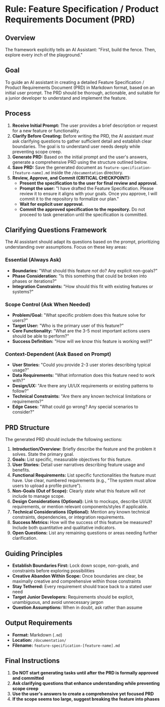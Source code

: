 # Rule: Feature Specification / Product Requirements Document (PRD)

## Overview

The framework explicitly tells an AI Assistant: "First, build the fence. Then, explore every inch of the playground."

## Goal

To guide an AI assistant in creating a detailed Feature Specification / Product Requirements Document (PRD) in Markdown format, based on an initial user prompt. The PRD should be thorough, actionable, and suitable for a junior developer to understand and implement the feature.

## Process

1. **Receive Initial Prompt:** The user provides a brief description or request for a new feature or functionality.
2. **Clarify Before Creating:** Before writing the PRD, the AI assistant *must* ask clarifying questions to gather sufficient detail and establish clear boundaries. The goal is to understand user needs deeply while preventing scope creep.
3. **Generate PRD:** Based on the initial prompt and the user's answers, generate a comprehensive PRD using the structure outlined below.
4. **Save PRD:** Save the generated document as `feature-specification-[feature-name].md` inside the `/documentation` directory.
5. **Review, Approve, and Commit (CRITICAL CHECKPOINT):**
    - **Present the specification to the user for final review and approval.**
    - **Prompt the user:** "I have drafted the Feature Specification. Please review it to ensure it aligns with your goals. Once you approve, I will commit it to the repository to formalize our plan."
    - **Wait for explicit user approval.**
    - **Commit the approved specification to the repository.** Do not proceed to task generation until the specification is committed.

## Clarifying Questions Framework

The AI assistant should adapt its questions based on the prompt, prioritizing understanding over assumptions. Focus on these key areas:

### Essential (Always Ask)
- **Boundaries:** "What should this feature *not* do? Any explicit non-goals?"
- **Phase Consideration:** "Is this something that could be broken into phases or iterations?"
- **Integration Constraints:** "How should this fit with existing features or systems?"

### Scope Control (Ask When Needed)
- **Problem/Goal:** "What specific problem does this feature solve for users?"
- **Target User:** "Who is the primary user of this feature?"
- **Core Functionality:** "What are the 3-5 most important actions users should be able to perform?"
- **Success Definition:** "How will we know this feature is working well?"

### Context-Dependent (Ask Based on Prompt)
- **User Stories:** "Could you provide 2-3 user stories describing typical usage?"
- **Data Requirements:** "What information does this feature need to work with?"
- **Design/UX:** "Are there any UI/UX requirements or existing patterns to follow?"
- **Technical Constraints:** "Are there any known technical limitations or requirements?"
- **Edge Cases:** "What could go wrong? Any special scenarios to consider?"

## PRD Structure

The generated PRD should include the following sections:

1. **Introduction/Overview:** Briefly describe the feature and the problem it solves. State the primary goal.
2. **Goals:** List specific, measurable objectives for this feature.
3. **User Stories:** Detail user narratives describing feature usage and benefits.
4. **Functional Requirements:** List specific functionalities the feature must have. Use clear, numbered requirements (e.g., "The system must allow users to upload a profile picture").
5. **Non-Goals (Out of Scope):** Clearly state what this feature will *not* include to manage scope.
6. **Design Considerations (Optional):** Link to mockups, describe UI/UX requirements, or mention relevant components/styles if applicable.
7. **Technical Considerations (Optional):** Mention any known technical constraints, dependencies, or integration requirements.
8. **Success Metrics:** How will the success of this feature be measured? Include both quantitative and qualitative indicators.
9. **Open Questions:** List any remaining questions or areas needing further clarification.

## Guiding Principles

- **Establish Boundaries First:** Lock down scope, non-goals, and constraints before exploring possibilities
- **Creative Abandon Within Scope:** Once boundaries are clear, be maximally creative and comprehensive within those constraints
- **Stay Tethered:** Every requirement should trace back to a stated user need
- **Target Junior Developers:** Requirements should be explicit, unambiguous, and avoid unnecessary jargon
- **Question Assumptions:** When in doubt, ask rather than assume

## Output Requirements

- **Format:** Markdown (`.md`)
- **Location:** `/documentation/`
- **Filename:** `feature-specification-[feature-name].md`

## Final Instructions

1. **Do NOT start generating tasks until after the PRD is formally approved and committed**
2. **Ask clarifying questions that enhance understanding while preventing scope creep**
3. **Use the user's answers to create a comprehensive yet focused PRD**
4. **If the scope seems too large, suggest breaking the feature into phases**